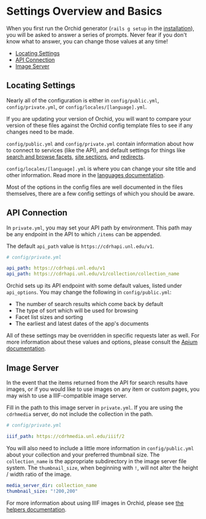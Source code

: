 # Settings Overview and Basics

When you first run the Orchid generator (`rails g setup` in the
[installation](/docs/installation.md#install)), you will be asked to answer a
series of prompts. Never fear if you don't know what to answer, you can change
those values at any time!

- [Locating Settings](#locating-settings)
- [API Connection](#api-connection)
- [Image Server](#image-server)

## Locating Settings

Nearly all of the configuration is either in
`config/public.yml`, `config/private.yml`, or `config/locales/[language].yml`.

If you are updating your version of Orchid, you will want to compare your version
of these files against the Orchid config template files to see if any changes
need to be made.

`config/public.yml` and `config/private.yml` contain information about how to
connect to services (like the API), and default settings for things like
[search and browse facets](/docs/facets.md), [site sections](/docs/sections.md),
and [redirects](/docs/routes.md#redirects-and-rewrites).

`config/locales/[language].yml` is where you can change your site title and
other information. Read more in the [languages documentation](/docs/languages.md).

Most of the options in the config files are well documented in the files themselves,
there are a few config settings of which you should be aware.

## API Connection

In `private.yml`, you may set your API path by environment. This path may be
any endpoint in the API to which `/items` can be appended.

The default `api_path` value is `https://cdrhapi.unl.edu/v1`.

```yaml
# config/private.yml

api_path: https://cdrhapi.unl.edu/v1
api_path: https://cdrhapi.unl.edu/v1/collection/collection_name
```

Orchid sets up its API endpoint with some default values, listed under
`api_options`. You may change the following in `config/public.yml`:

- The number of search results which come back by default
- The type of sort which will be used for browsing
- Facet list sizes and sorting
- The earliest and latest dates of the app's documents

All of these settings may be overridden in specific requests later as well.
For more information about these values and options, please consult the
[Apium documentation](https://github.com/CDRH/api).

## Image Server

In the event that the items returned from the API for search results have
images, or if you would like to use images on any item or custom pages, you may
wish to use a IIIF-compatible image server.

Fill in the path to this image server in `private.yml`. If you are using the
`cdrhmedia` server, do not include the collection in the path.

```yaml
# config/private.yml

iiif_path: https://cdrhmedia.unl.edu/iiif/2
```

You will also need to include a little more information in `config/public.yml`
about your collection and your preferred thumbnail size. The `collection_name`
is the appropriate subdirectory in the image server file system.
The `thumbnail_size`, when beginning with `!`, will not alter the height / width
ratio of the image.

```yaml
media_server_dir: collection_name
thumbnail_size: "!200,200"
```

For more information about using IIIF images in Orchid, please see [the helpers documentation](/docs/helpers.md).

